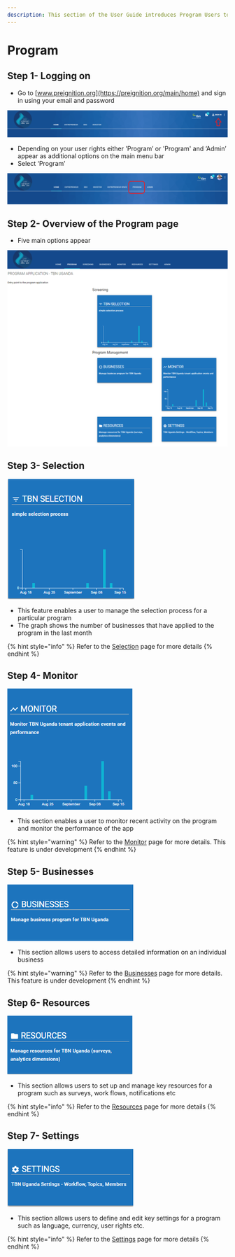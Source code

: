 ```yaml
---
description: This section of the User Guide introduces Program Users to Preignition.
---
```


# Program

## Step 1- Logging on

* Go to [www.preignition.org](https://preignition.org/main/home) and sign in using your email and password

![The arrow indicates where to sign in](../../.gitbook/assets/image%20%2852%29.png)

* Depending on your user rights either 'Program’ or 'Program' and ‘Admin’ appear as additional options on the main menu bar
* Select ‘Program’

![](../../.gitbook/assets/image%20%28178%29.png)

## Step 2- Overview of the Program page

* Five main options appear 

![](../../.gitbook/assets/image%20%28158%29.png)

## Step 3- Selection

![](../../.gitbook/assets/image%20%2840%29.png)

* This feature enables a user to manage the selection process for a particular program
* The graph shows the number of businesses that have applied to the program in the last month

{% hint style="info" %}
Refer to the [Selection](selection/) page for more details
{% endhint %}

## Step 4- Monitor

![](../../.gitbook/assets/image%20%28122%29.png)

* This section enables a user to monitor recent activity on the program and monitor the performance of the app

{% hint style="warning" %}
Refer to the [Monitor](monitor.md) page for more details. This feature is under development
{% endhint %}

## Step 5- Businesses

![](../../.gitbook/assets/image%20%2876%29.png)

* This section allows users to access detailed information on an individual business

{% hint style="warning" %}
Refer to the [Businesses](businesses.md) page for more details. This feature is under development
{% endhint %}

## Step 6- Resources

![](../../.gitbook/assets/image%20%2877%29.png)

* This section allows users to set up and manage key resources for a program such as surveys, work flows, notifications etc

{% hint style="info" %}
Refer to the [Resources](resources/) page for more details
{% endhint %}

## Step 7- Settings

![](../../.gitbook/assets/image%20%2881%29.png)

* This section allows users to define and edit key settings for a program such as language, currency, user rights etc.

{% hint style="info" %}
Refer to the [Settings](settings/) page for more details
{% endhint %}



